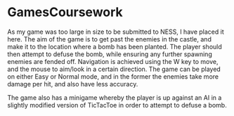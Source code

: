# GamesCoursework
As my game was too large in size to be submitted to NESS, I have placed it here.
The aim of the game is to get past the enemies in the castle, and make it to the location where a bomb has been planted.
The player should then attempt to defuse the bomb, while ensuring any further spawning enemies are fended off.
Navigation is achieved using the W key to move, and the mouse to aim/look in a certain direction.
The game can be played on either Easy or Normal mode, and in the former the enemies take more damage per hit, and also have less accuracy.

The game also has a minigame whereby the player is up against an AI in a slightly modified version of TicTacToe in order to attempt to defuse a bomb.
